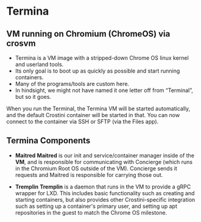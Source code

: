 # Termina

## VM running on Chromium (ChromeOS) via crosvm

* Termina is a VM image with a stripped-down Chrome OS linux kernel and userland tools. 
* Its only goal is to boot up as quickly as possible and start running containers. 
* Many of the programs/tools are custom here. 
* In hindsight, we might not have named it one letter off from “Terminal”, but so it goes.

When you run the Terminal, the Termina VM will be started automatically, and the default Crostini container will be started in that. You can now connect to the container via SSH or SFTP (via the Files app).


## Termina Components

* **Maitred** 
**Maitred** is our init and service/container manager inside of the **VM**, and is responsible for communicating with Concierge (which runs in the Chromium Root OS outside of the VM). Concierge sends it requests and Maitred is responsible for carrying those out.

* **Tremplin**
**Tremplin** is a daemon that runs in the VM to provide a gRPC wrapper for LXD. This includes basic functionality such as creating and starting containers, but also provides other Crostini-specific integration such as setting up a container's primary user, and setting up apt repositories in the guest to match the Chrome OS milestone.

